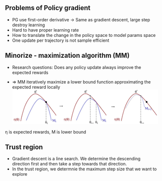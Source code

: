 ## Problems of Policy gradient
- PG use first-order derivative -> Same as gradient descent, large step destroy learning
- Hard to have proper learning rate
- How to translate the change in the policy space to model params space
- One update per trajectory is not sample efficient

## Minorize - maximization algorithm (MM)
- Research questions: Does any policy update always improve the expected rewards

- => MM iteratively maximize a lower bound function approximating the expected reward locally
![MM algo](./TRPO/MMAlgo.jpeg)

η is expected rewards, M is lower bound

## Trust region
- Gradient descent is a line search. We determine the descending direction first and then take a step towards that direction.
- In the trust region, we determnie the maximum step size that we want to explore 